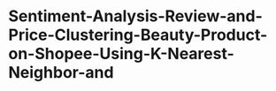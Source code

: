 # Sentiment-Analysis-Review-and-Price-Clustering-Beauty-Product-on-Shopee-Using-K-Nearest-Neighbor-and